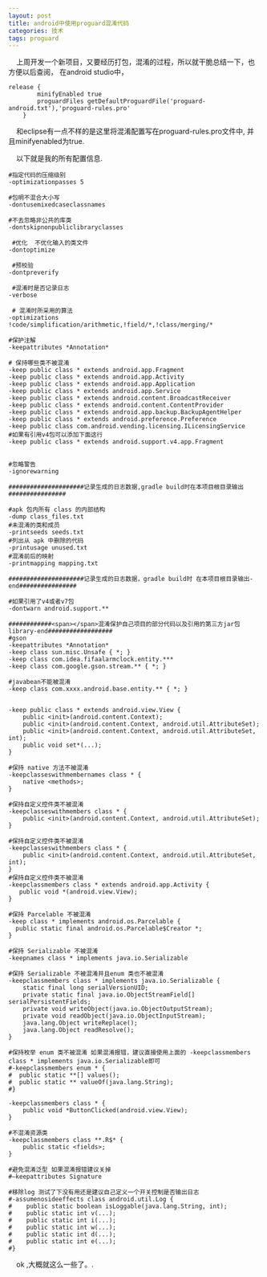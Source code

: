 ```yaml
---
layout: post
title: android中使用proguard混淆代码
categories: 技术
tags: proguard
---
```

	
&nbsp;&nbsp;&nbsp;&nbsp;上周开发一个新项目，又要经历打包，混淆的过程，所以就干脆总结一下，也方便以后查阅，
在android studio中，


	release {
            minifyEnabled true
            proguardFiles getDefaultProguardFile('proguard-android.txt'),'proguard-rules.pro'
        }
        
&nbsp;&nbsp;&nbsp;&nbsp;和eclipse有一点不样的是这里将混淆配置写在proguard-rules.pro文件中, 并且minifyenabled为true.

&nbsp;&nbsp;&nbsp;&nbsp;以下就是我的所有配置信息.

    #指定代码的压缩级别
    -optimizationpasses 5
     
    #包明不混合大小写
    -dontusemixedcaseclassnames
     
    #不去忽略非公共的库类
    -dontskipnonpubliclibraryclasses
     
     #优化  不优化输入的类文件
    -dontoptimize
     
     #预校验
    -dontpreverify
     
     #混淆时是否记录日志
    -verbose
     
     # 混淆时所采用的算法
    -optimizations !code/simplification/arithmetic,!field/*,!class/merging/*
     
    #保护注解
    -keepattributes *Annotation*
     
    # 保持哪些类不被混淆
    -keep public class * extends android.app.Fragment
    -keep public class * extends android.app.Activity
    -keep public class * extends android.app.Application
    -keep public class * extends android.app.Service
    -keep public class * extends android.content.BroadcastReceiver
    -keep public class * extends android.content.ContentProvider
    -keep public class * extends android.app.backup.BackupAgentHelper
    -keep public class * extends android.preference.Preference
    -keep public class com.android.vending.licensing.ILicensingService
    #如果有引用v4包可以添加下面这行
    -keep public class * extends android.support.v4.app.Fragment
     
     
    #忽略警告
    -ignorewarning
     
    #####################记录生成的日志数据,gradle build时在本项目根目录输出################
     
    #apk 包内所有 class 的内部结构
    -dump class_files.txt
    #未混淆的类和成员
    -printseeds seeds.txt
    #列出从 apk 中删除的代码
    -printusage unused.txt
    #混淆前后的映射
    -printmapping mapping.txt
     
    #####################记录生成的日志数据，gradle build时 在本项目根目录输出-end################
        
    #如果引用了v4或者v7包
    -dontwarn android.support.**
     
    ############<span></span>混淆保护自己项目的部分代码以及引用的第三方jar包library-end##################
    #gson
    -keepattributes *Annotation*
    -keep class sun.misc.Unsafe { *; }
    -keep class com.idea.fifaalarmclock.entity.***
    -keep class com.google.gson.stream.** { *; }
    
    #javabean不能被混淆
    -keep class com.xxxx.android.base.entity.** { *; }
     
     
    -keep public class * extends android.view.View {
        public <init>(android.content.Context);
        public <init>(android.content.Context, android.util.AttributeSet);
        public <init>(android.content.Context, android.util.AttributeSet, int);
        public void set*(...);
    }
     
    #保持 native 方法不被混淆
    -keepclasseswithmembernames class * {
        native <methods>;
    }
     
    #保持自定义控件类不被混淆
    -keepclasseswithmembers class * {
        public <init>(android.content.Context, android.util.AttributeSet);
    }
     
    #保持自定义控件类不被混淆
    -keepclasseswithmembers class * {
        public <init>(android.content.Context, android.util.AttributeSet, int);
    }
    #保持自定义控件类不被混淆
    -keepclassmembers class * extends android.app.Activity {
       public void *(android.view.View);
    }
     
    #保持 Parcelable 不被混淆
    -keep class * implements android.os.Parcelable {
      public static final android.os.Parcelable$Creator *;
    }
     
    #保持 Serializable 不被混淆
    -keepnames class * implements java.io.Serializable
     
    #保持 Serializable 不被混淆并且enum 类也不被混淆
    -keepclassmembers class * implements java.io.Serializable {
        static final long serialVersionUID;
        private static final java.io.ObjectStreamField[] serialPersistentFields;
        private void writeObject(java.io.ObjectOutputStream);
        private void readObject(java.io.ObjectInputStream);
        java.lang.Object writeReplace();
        java.lang.Object readResolve();
    }
     
    #保持枚举 enum 类不被混淆 如果混淆报错，建议直接使用上面的 -keepclassmembers class * implements java.io.Serializable即可
    #-keepclassmembers enum * {
    #  public static **[] values();
    #  public static ** valueOf(java.lang.String);
    #}
     
    -keepclassmembers class * {
        public void *ButtonClicked(android.view.View);
    }
     
    #不混淆资源类
    -keepclassmembers class **.R$* {
        public static <fields>;
    }
     
    #避免混淆泛型 如果混淆报错建议关掉
    #–keepattributes Signature
     
    #移除log 测试了下没有用还是建议自己定义一个开关控制是否输出日志
    #-assumenosideeffects class android.util.Log {
    #    public static boolean isLoggable(java.lang.String, int);
    #    public static int v(...);
    #    public static int i(...);
    #    public static int w(...);
    #    public static int d(...);
    #    public static int e(...);
    #}
    
&nbsp;&nbsp;&nbsp;&nbsp;ok ,大概就这么一些了。.